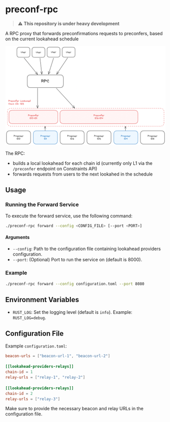# preconf-rpc

> :warning: **This repository is under heavy development**

A RPC proxy that forwards preconfirmations requests to preconfers, based on the current lookahead schedule

![](/assets/schedule.png)

The RPC:
- builds a local lookahead for each chain id (currently only L1 via the `/preconfer` endpoint on Constraints API)
- forwards requests from users to the next lookahed in the schedule

## Usage

### Running the Forward Service

To execute the forward service, use the following command:

```sh
./preconf-rpc forward --config <CONFIG_FILE> [--port <PORT>]
```

#### Arguments

- `--config`: Path to the configuration file containing lookahead providers configuration.
- `--port`: (Optional) Port to run the service on (default is 8000).

### Example

```sh
./preconf-rpc forward --config configuration.toml --port 8080
```

## Environment Variables

- `RUST_LOG`: Set the logging level (default is `info`). Example: `RUST_LOG=debug`.

## Configuration File

Example `configuration.toml`:

```toml
beacon-urls = ["beacon-url-1", "beacon-url-2"]

[[lookahead-providers-relays]]
chain-id = 1
relay-urls = ["relay-1", "relay-2"]

[[lookahead-providers-relays]]
chain-id = 2
relay-urls = ["relay-3"]
```

Make sure to provide the necessary beacon and relay URLs in the configuration file.